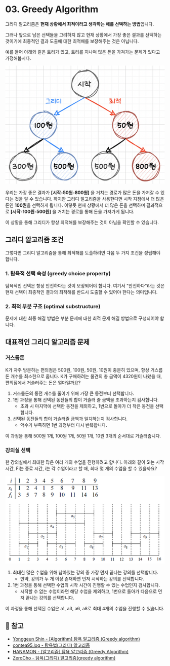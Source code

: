# 03. Greedy Algorithm

그리디 알고리즘은 **현재 상황에서 최적이라고 생각하는 해를 선택하는 방법**입니다.

그러나 앞으로 남은 선택들을 고려하지 않고 현재 상황에서 가장 좋은 결과를 선택하는 것이기에
최종적인 결과 도출에 대한 최적해를 보장해주는 것은 아닙니다.

예를 들어 아래와 같은 트리가 있고, 트리를 지나며 많은 돈을 가져가는 문제가 있다고 가졍해봅시다.

![그리디 예제 이미지](../images/greedy01.png)

우리는 가장 좋은 결과가 **[시작-50원-800원]** 을 거치는 경로가 많은 돈을 가져갈 수 있다는 것을 알 수 있습니다.
하지만 그리디 알고리즘을 사용한다면 시작 지점에서 더 많은 돈인 **100원**을 선택하게 됩니다.
이렇듯 현재 상황에서 더 많은 돈을 선택하며 결과적으로 **[시작-100원-500원]** 을 거치는 경로를 통해 돈을 가져가게 됩니다.

이 상황을 통해 그리디가 항상 최적해를 보장해주는 것이 아님을 확인할 수 있습니다.

## 그리디 알고리즘 조건
그렇다면 그리디 알고리즘을 통해 최적해를 도출하려면 다음 두 가지 조건을 성립해야 합니다.
### 1. 탐욕적 선택 속성 (greedy choice property)
탐욕적인 선택은 항상 안전하다는 것이 보장되어야 합니다.
여기서 "안전하다"라는 것은 현재 선택이 최종적인 결과의 최적해를 반드시 도출할 수 있어야 한다는 의미입니다.
### 2. 최적 부분 구조 (optimal substructure)
문제에 대한 최종 해결 방법은 부분 문제에 대한 최적 문제 해결 방법으로 구성되어야 합니다.

## 대표적인 그리디 알고리즘 문제
### 거스름돈
K가 자주 방문하는 편의점은 500원, 100원, 50원, 10원이 충분히 있으며, 항상 거스름돈 개수를 최소한으로 줍니다.
K가 구매하려는 물견의 총 금액이 4320원이 나왔을 때, 편의점에서 거슬러주는 돈은 얼마일까요?

1. 거스름돈의 동전 개수를 줄이기 위해 가장 큰 동전부터 선택합니다.
2. 1번 과정을 통해 선택된 동전들의 합이 거슬러 줄 금액을 초과하는지 검사합니다.
   - 초과 시 마지막에 선택한 동전을 제외하고, 1번으로 돌아가 더 작은 동전을 선택합니다.
3. 선택된 동전들의 합이 거슬러줄 금액과 일치하는지 검사합니다.
   - 액수가 부족하면 1번 과정부터 다시 반복합니다.

이 과정을 통해 500원 1개, 100원 1개, 50원 1개, 10원 3개의 순서대로 거슬러줍니다.

### 강의실 선택
한 강의실에서 최대한 많은 여러 개의 수업을 진행하려고 합니다.
아래와 같이 Si는 시작 시간, Fi는 종료 시간, i는 각 수업이라고 할 때, 최대 몇 개의 수업을 할 수 있을까요?

![강의실 선택 이미지](../images/greedy02.png)

1. 최대한 많은 수업을 위해 남아있는 강의 중 가장 먼저 끝나는 강의를 선택합니다.
   - 만약, 강의가 두 개 이상 존재하면 먼저 시작하는 강의를 선택합니다.
2. 1번 과정을 통해 선택한 수업의 시작 시간이 진행할 수 있는 수업인지 검사합니다.
   - 시작할 수 없는 수업이라면 해당 수업을 제외하고, 1번으로 돌아가 다음으로 먼저 끝나는 강의를 선택합니다.

이 과정을 통해 선택된 수업은 a1, a3, a6, a8로 최대 4개의 수업을 진행할 수 있습니다.

## 🔗 참고
- [Yonggeun Shin - [Algorithm] 탐욕 알고리즘 (Greedy algorithm)](https://yganalyst.github.io/concept/algo_cc_book_1/)
- [contea95.log - 탐욕법(그리디) 알고리즘](https://velog.io/@contea95/%ED%83%90%EC%9A%95%EB%B2%95%EA%B7%B8%EB%A6%AC%EB%94%94-%EC%95%8C%EA%B3%A0%EB%A6%AC%EC%A6%98)
- [HANAMON - [알고리즘] 탐욕 알고리즘 (Greedy Algorithm)](https://hanamon.kr/%EC%95%8C%EA%B3%A0%EB%A6%AC%EC%A6%98-%ED%83%90%EC%9A%95%EC%95%8C%EA%B3%A0%EB%A6%AC%EC%A6%98-greedy-algorithm/)
- [ZeroCho - 탐욕(그리디) 알고리즘(greedy algorithm)](https://www.zerocho.com/category/Algorithm/post/584ba5c9580277001862f188)